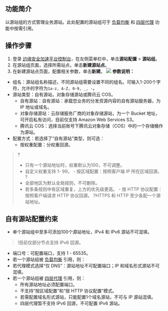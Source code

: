 ## 功能简介
以源站组的方式管理业务源站。此处配置的源站组可于 [负载均衡](https://cloud.tencent.com/document/product/1552/70905) 和 [四层代理](https://cloud.tencent.com/document/product/1552/70965) 功能中按需引用。


## 操作步骤
1. 登录 [边缘安全加速平台控制台](https://console.cloud.tencent.com/edgeone)，在左侧菜单栏中，单击**源站配置** > **源站组**。
2. 在源站组页面，选择所需站点，单击**新建源站点**。
3. 在新建源站点页面，配置相关参数，单击**新建**。
![](https://qcloudimg.tencent-cloud.cn/raw/34b414cb78a8c9520bffbfd7efd22df3.png)
**参数说明：**
 - 组名：源站组名称描述，不同源站组需要设置不同的组名。可输入1-200个字符，允许的字符为`1a-z, A-Z, 0-9, _, -`。
 - 源站类型：自有源站，对象存储源站或腾讯云 COS。
    - 自有源站：自有源站：承载您业务的分发资源内容的自有源站服务器，为 IP 地址或域名。
    - 对象存储源站：云存储服务厂商的对象存储源站，为一个 Bucket 地址，可开启私有访问，目前仅支持 Amazon Web Services S3。
    - 腾讯云 COS：选择当前账号下腾讯云对象存储（COS）中的一个存储桶作为源站。
 - 配置方式：若选择了“自有源站”类型，则可选：
    - 按权重配置：分权重回源。
>?
> - 只有一个源站地址时，权重默认为100，不可调整。
> - 自定义权重支持 1- 99。
    - 按区域配置：按照客户端 IP 所在区域回源。
>?
>- 全部地区为默认全局规则，不可删除。
>- 若多条规则中有区域重复，上方的优先级更高。
    - 按 HTTP 协议配置：按照客户端请求 HTTP 协议回源。
>?HTTPS 和 HTTP 至少各配一个源站地址。

## 自有源站配置约束
- 单个源站组中至多可添加100个源站地址，IPv4 和 IPv6 源站不可混填。
>!目前仅部分节点支持 IPv6 回源。
- 端口号：可配置端口，支持 1 - 65535。
- 若一个源站组被 [负载均衡](https://cloud.tencent.com/document/product/1552/70905) 引用，则：
 - 若代理模式选择“仅 DNS”：源站地址不可配置端口；IP 和域名形式源站不可混填。
- 若一个源站组被 [四层代理](https://cloud.tencent.com/document/product/1552/70965) 引用，则：
  - 所有源站地址必须配置端口。
  - 不支持“按区域配置”和“按 HTTP 协议配置”模式。
  - 若需配置域名形式源站，只能配置1个域名源站，不可与 IP 源站混填。
  - 四层代理暂不支持 IPv6 回源，不可配置 IPv6 源站。
